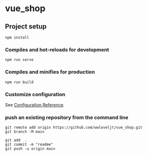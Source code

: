 # vue_shop

## Project setup
```
npm install
```

### Compiles and hot-reloads for development
```
npm run serve
```

### Compiles and minifies for production
```
npm run build
```

### Customize configuration
See [Configuration Reference](https://cli.vuejs.org/config/).

### push an existing repository from the command line
```
git remote add origin https://github.com/wwloveljt/vue_shop.git
git branch -M main
 
git add  .
git commit -m "readme"
git push -u origin main
```